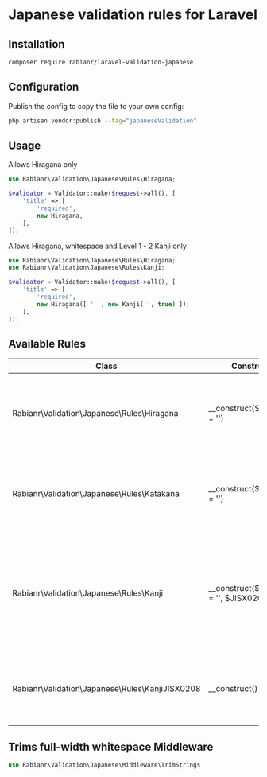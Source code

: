 # Japanese validation rules for Laravel

## Installation

```sh
composer require rabianr/laravel-validation-japanese
```

## Configuration

Publish the config to copy the file to your own config:
```sh
php artisan vendor:publish --tag="japaneseValidation"
```

## Usage

Allows Hiragana only
```php
use Rabianr\Validation\Japanese\Rules\Hiragana;

$validator = Validator::make($request->all(), [
    'title' => [
        'required',
        new Hiragana,
    ],
]);
```

Allows Hiragana, whitespace and Level 1 - 2 Kanji only
```php
use Rabianr\Validation\Japanese\Rules\Hiragana;
use Rabianr\Validation\Japanese\Rules\Kanji;

$validator = Validator::make($request->all(), [
    'title' => [
        'required',
        new Hiragana([ ' ', new Kanji('', true) ]),
    ],
]);
```

## Available Rules

| Class | Constructor | Usage |
| ----- | ----------- | ----- |
| Rabianr\Validation\Japanese\Rules\Hiragana | __construct($allowChars = '') | The field under validation must be Hiragana and ```$allowChars``` only. |
| Rabianr\Validation\Japanese\Rules\Katakana | __construct($allowChars = '') | The field under validation must be Katakana and ```$allowChars``` only. |
| Rabianr\Validation\Japanese\Rules\Kanji | __construct($allowChars = '', $JISX0208 = false) | The field under validation must be Kanji and ```$allowChars``` only. If ```$JISX0208``` is ```true```, Kanji must be Level 1 and 2. |
| Rabianr\Validation\Japanese\Rules\KanjiJISX0208 | __construct() | If the field under validation contains Kanji, must be Level 1 and 2 only. |

## Trims full-width whitespace Middleware
```php
use Rabianr\Validation\Japanese\Middleware\TrimStrings
```
